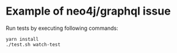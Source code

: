 # Example of neo4j/graphql issue

Run tests by executing following commands:

```
yarn install
./test.sh watch-test
```
